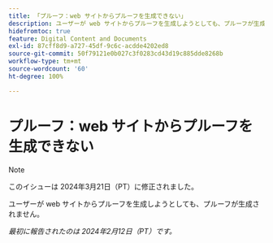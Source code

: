 ```yaml
---
title: 「プルーフ：web サイトからプルーフを生成できない」
description: ユーザーが web サイトからプルーフを生成しようとしても、プルーフが生成されません。
hidefromtoc: true
feature: Digital Content and Documents
exl-id: 87cff8d9-a727-45df-9c6c-acdde4202ed8
source-git-commit: 50f79121e0b027c3f0283cd43d19c885dde8268b
workflow-type: tm+mt
source-wordcount: '60'
ht-degree: 100%

---
```


# プルーフ：web サイトからプルーフを生成できない

>[!NOTE]
>
>このイシューは 2024年3月21日（PT）に修正されました。

ユーザーが web サイトからプルーフを生成しようとしても、プルーフが生成されません。

_最初に報告されたのは 2024年2月12日（PT）です。_
